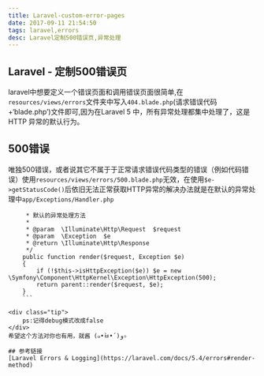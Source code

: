 ```yaml
---
title: Laravel-custom-error-pages
date: 2017-09-11 21:54:50
tags: laravel,errors
desc: Laravel定制500错误页,异常处理
---
```

## Laravel - 定制500错误页
laravel中想要定义一个错误页面和调用错误页面很简单,在`resources/views/errors`文件夹中写入`404.blade.php`(请求错误代码+‘blade.php’)文件即可,因为在Laravel 5 中，所有异常处理都集中处理了，这是HTTP 异常的默认行为。<!-- more -->

## 500错误
唯独500错误，或者说其它不属于于正常请求错误代码类型的错误（例如代码错误）使用`resources/views/errors/500.blade.php`无效，在使用`$e->getStatusCode()`后依旧无法正常获取HTTP异常的解决办法就是在默认的异常处理中`app/Exceptions/Handler.php`
```    /**
     * 默认的异常处理方法
     *
     * @param  \Illuminate\Http\Request  $request
     * @param  \Exception  $e
     * @return \Illuminate\Http\Response
     */
    public function render($request, Exception $e)
    {
        if (!$this->isHttpException($e)) $e = new \Symfony\Component\HttpKernel\Exception\HttpException(500);
        return parent::render($request, $e);
    }
    ```

<div class="tip">
    ps:记得debug模式改成false  
</div>
希望这个方法对你也有用，就酱 (๑•̀ㅂ•́)و✧

## 参考链接
[Laravel Errors & Logging](https://laravel.com/docs/5.4/errors#render-method)
